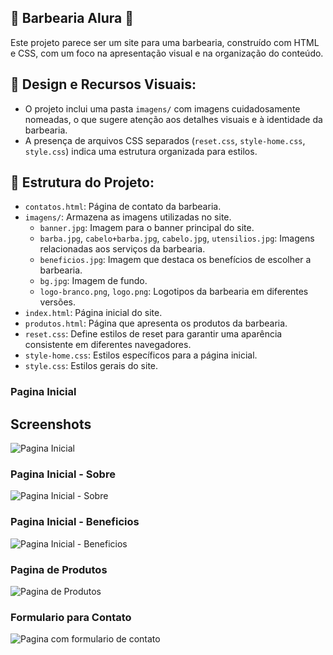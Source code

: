 ## 💈 Barbearia Alura 💈

Este projeto parece ser um site para uma barbearia, construído com HTML e CSS, com um foco na apresentação visual e na organização do conteúdo.

## 🎨 Design e Recursos Visuais:

- O projeto inclui uma pasta `imagens/` com imagens cuidadosamente nomeadas, o que sugere atenção aos detalhes visuais e à identidade da barbearia.
- A presença de arquivos CSS separados (`reset.css`, `style-home.css`, `style.css`) indica uma estrutura organizada para estilos.

## 📂 Estrutura do Projeto:

- `contatos.html`: Página de contato da barbearia.
- `imagens/`: Armazena as imagens utilizadas no site.
    - `banner.jpg`: Imagem para o banner principal do site.
    - `barba.jpg`, `cabelo+barba.jpg`, `cabelo.jpg`, `utensilios.jpg`: Imagens relacionadas aos serviços da barbearia.
    - `beneficios.jpg`: Imagem que destaca os benefícios de escolher a barbearia.
    - `bg.jpg`: Imagem de fundo.
    - `logo-branco.png`, `logo.png`: Logotipos da barbearia em diferentes versões.
- `index.html`: Página inicial do site.
- `produtos.html`: Página que apresenta os produtos da barbearia.
- `reset.css`: Define estilos de reset para garantir uma aparência consistente em diferentes navegadores.
- `style-home.css`: Estilos específicos para a página inicial.
- `style.css`: Estilos gerais do site.

### Pagina Inicial
## Screenshots
<img src="https://imgur.com/cxEdDV1.png" alt="Pagina Inicial">

### Pagina Inicial - Sobre
<img src="https://imgur.com/rqHkOv7.png" alt="Pagina Inicial - Sobre">

### Pagina Inicial - Beneficios
<img src="https://imgur.com/NZqhu29.png" alt="Pagina Inicial - Beneficios">

### Pagina de Produtos
<img src="https://imgur.com/prbilSX.png" alt="Pagina de Produtos">

### Formulario para Contato
<img src="https://imgur.com/w7u8raV.png" alt="Pagina com formulario de contato">
